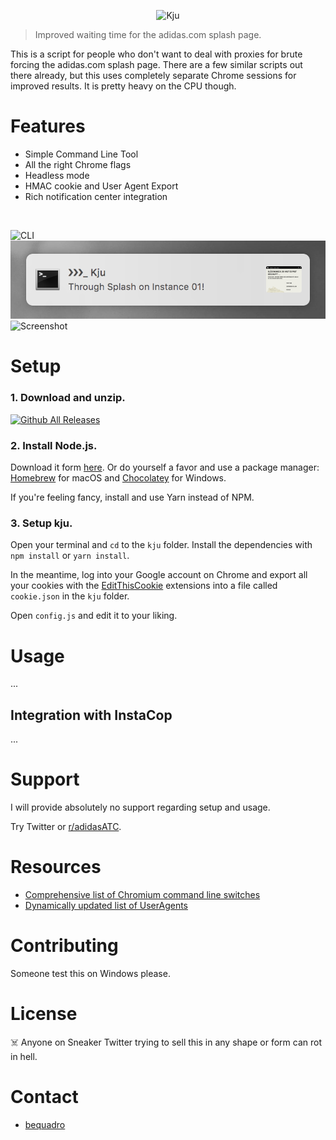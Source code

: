 <p align="center"><img width="200" src="media/logo.png" alt="Kju"></p>

> Improved waiting time for the adidas.com splash page.

This is a script for people who don't want to deal with proxies for brute forcing the adidas.com splash page. There are a few similar scripts out there already, but this uses completely separate Chrome sessions for improved results. It is pretty heavy on the CPU though.

# Features

- Simple Command Line Tool
- All the right Chrome flags
- Headless mode
- HMAC cookie and User Agent Export
- Rich notification center integration

<br>

![CLI](media/cli.gif)
![Notification](media/notification.png)
![Screenshot](media/screenshot.png)


# Setup

### 1. Download and unzip.

   [![Github All Releases](https://img.shields.io/github/downloads/bequadro/kju/total.svg?style=flat-square)](https://github.com/bequadro/kju/releases/latest)

### 2. Install Node.js.

   Download it form [here](https://nodejs.org/en/download/current/). Or do yourself a favor and use a package manager: [Homebrew](https://brew.sh) for macOS and [Chocolatey](https://chocolatey.org) for Windows.

   If you're feeling fancy, install and use Yarn instead of NPM.

### 3. Setup kju.

   Open your terminal and `cd` to the `kju` folder. Install the dependencies with `npm install` or `yarn install`.

   In the meantime, log into your Google account on Chrome and export all your cookies with the [EditThisCookie](https://chrome.google.com/webstore/detail/editthiscookie/fngmhnnpilhplaeedifhccceomclgfbg) extensions into a file called `cookie.json` in the `kju` folder.

   Open `config.js` and edit it to your liking.

# Usage

...

## Integration with InstaCop

...

# Support

I will provide absolutely no support regarding setup and usage.

Try Twitter or [r/adidasATC](https://reddit.com/r/adidasATC).

# Resources

- [Comprehensive list of Chromium command line switches](https://peter.sh/experiments/chromium-command-line-switches/)
- [Dynamically updated list of UserAgents](https://techblog.willshouse.com/2012/01/03/most-common-user-agents/)

# Contributing

Someone test this on Windows please.

# License

☠️ Anyone on Sneaker Twitter trying to sell this in any shape or form can rot in hell.

# Contact

- [bequadro](https://twitter.com/_bequadro)
